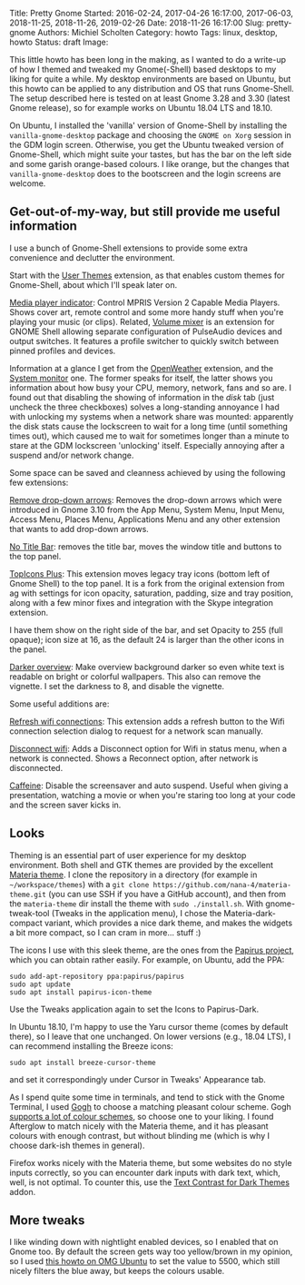Title: Pretty Gnome
Started: 2016-02-24, 2017-04-26 16:17:00, 2017-06-03, 2018-11-25, 2018-11-26, 2019-02-26
Date: 2018-11-26 16:17:00
Slug: pretty-gnome
Authors: Michiel Scholten
Category: howto
Tags: linux, desktop, howto
Status: draft
Image:

This little howto has been long in the making, as I wanted to do a write-up of how I themed and tweaked my Gnome(-Shell) based desktops to my liking for quite a while. My desktop environments are based on Ubuntu, but this howto can be applied to any distribution and OS that runs Gnome-Shell. The setup described here is tested on at least Gnome 3.28 and 3.30 (latest Gnome release), so for example works on Ubuntu 18.04 LTS and 18.10.

On Ubuntu, I installed the 'vanilla' version of Gnome-Shell by installing the `vanilla-gnome-desktop` package and choosing the `GNOME on Xorg` session in the GDM login screen. Otherwise, you get the Ubuntu tweaked version of Gnome-Shell, which might suite your tastes, but has the bar on the left side and some garish orange-based colours. I like orange, but the changes that `vanilla-gnome-desktop` does to the bootscreen and the login screens are welcome.


## Get-out-of-my-way, but still provide me useful information

I use a bunch of Gnome-Shell extensions to provide some extra convenience and declutter the environment.

Start with the [User Themes](https://extensions.gnome.org/extension/19/user-themes/) extension, as that enables custom themes for Gnome-Shell, about which I'll speak later on.

[Media player indicator](https://extensions.gnome.org/extension/55/media-player-indicator/): Control MPRIS Version 2 Capable Media Players. Shows cover art, remote control and some more handy stuff when you're playing your music (or clips).
Related, [Volume mixer](https://extensions.gnome.org/extension/858/volume-mixer/) is an extension for GNOME Shell allowing separate configuration of PulseAudio devices and output switches. It features a profile switcher to quickly switch between pinned profiles and devices.

Information at a glance I get from the [OpenWeather](https://extensions.gnome.org/extension/750/openweather/) extension, and the [System monitor](https://extensions.gnome.org/extension/120/system-monitor/) one. The former speaks for itself, the latter shows you information about how busy your CPU, memory, network, fans and so are. I found out that disabling the showing of information in the *disk* tab (just uncheck the three checkboxes) solves a long-standing annoyance I had with unlocking my systems when a network share was mounted: apparently the disk stats cause the lockscreen to wait for a long time (until something times out), which caused me to wait for sometimes longer than a minute to stare at the GDM lockscreen 'unlocking' itself. Especially annoying after a suspend and/or network change.

Some space can be saved and cleanness achieved by using the following few extensions:

[Remove drop-down arrows](https://extensions.gnome.org/extension/800/remove-dropdown-arrows/): Removes the drop-down arrows which were introduced in Gnome 3.10 from the App Menu, System Menu, Input Menu, Access Menu, Places Menu, Applications Menu and any other extension that wants to add drop-down arrows.

[No Title Bar](https://extensions.gnome.org/extension/1267/no-title-bar/): removes the title bar, moves the window title and buttons to the top panel.

[TopIcons Plus](https://extensions.gnome.org/extension/1031/topicons/): This extension moves legacy tray icons (bottom left of Gnome Shell) to the top panel. It is a fork from the original extension from ag with settings for icon opacity, saturation, padding, size and tray position, along with a few minor fixes and integration with the Skype integration extension.

I have them show on the right side of the bar, and set Opacity to 255 (full opaque); icon size at 16, as the default 24 is larger than the other icons in the panel.

[Darker overview](https://extensions.gnome.org/extension/1177/darker-overview/): Make overview background darker so even white text is readable on bright or colorful wallpapers. This also can remove the vignette. I set the darkness to 8, and disable the vignette.

Some useful additions are:

[Refresh wifi connections](https://extensions.gnome.org/extension/905/refresh-wifi-connections/): This extension adds a refresh button to the Wifi connection selection dialog to request for a network scan manually.

[Disconnect wifi](https://extensions.gnome.org/extension/904/disconnect-wifi/): Adds a Disconnect option for Wifi in status menu, when a network is connected. Shows a Reconnect option, after network is disconnected.

[Caffeine](https://extensions.gnome.org/extension/517/caffeine/): Disable the screensaver and auto suspend. Useful when giving a presentation, watching a movie or when you're staring too long at your code and the screen saver kicks in.


## Looks

Theming is an essential part of user experience for my desktop environment. Both shell and GTK themes are provided by the excellent [Materia theme](https://github.com/nana-4/materia-theme). I clone the repository in a directory (for example in `~/workspace/themes`) with a `git clone https://github.com/nana-4/materia-theme.git` (you can use SSH if you have a GitHub account), and then from the `materia-theme` dir install the theme with `sudo ./install.sh`. With gnome-tweak-tool (Tweaks in the application menu), I chose the Materia-dark-compact variant, which provides a nice dark theme, and makes the widgets a bit more compact, so I can cram in more... stuff :)

The icons I use with this sleek theme, are the ones from the [Papirus project](https://github.com/PapirusDevelopmentTeam/papirus-icon-theme), which you can obtain rather easily. For example, on Ubuntu, add the PPA:

    sudo add-apt-repository ppa:papirus/papirus
    sudo apt update
    sudo apt install papirus-icon-theme

Use the Tweaks application again to set the Icons to Papirus-Dark.

In Ubuntu 18.10, I'm happy to use the Yaru cursor theme (comes by default there), so I leave that one unchanged. On lower versions (e.g., 18.04 LTS), I can recommend installing the Breeze icons:

    sudo apt install breeze-cursor-theme

and set it correspondingly under Cursor in Tweaks' Appearance tab.

As I spend quite some time in terminals, and tend to stick with the Gnome Terminal, I used [Gogh](https://github.com/Mayccoll/Gogh) to choose a matching pleasant colour scheme. Gogh [supports a lot of colour schemes](https://mayccoll.github.io/Gogh/), so choose one to your liking. I found Afterglow to match nicely with the Materia theme, and it has pleasant colours with enough contrast, but without blinding me (which is why I choose dark-ish themes in general).

Firefox works nicely with the Materia theme, but some websites do no style inputs correctly, so you can encounter dark inputs with dark text, which, well, is not optimal. To counter this, use the [Text Contrast for Dark Themes](https://addons.mozilla.org/en-GB/firefox/addon/text-contrast-for-dark-themes/) addon.


## More tweaks

I like winding down with nightlight enabled devices, so I enabled that on Gnome too. By default the screen gets way too yellow/brown in my opinion, so I used [this howto on OMG Ubuntu](https://www.omgubuntu.co.uk/2017/07/adjust-color-temperature-gnome-night-light) to set the value to 5500, which still nicely filters the blue away, but keeps the colours usable.
